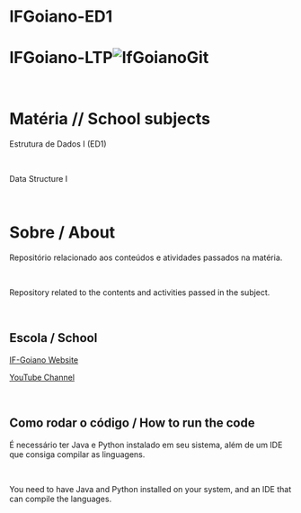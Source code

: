 # IFGoiano-ED1

# IFGoiano-LTP![IfGoianoGit](https://user-images.githubusercontent.com/106558911/218721650-1b165674-c58d-42f7-af5a-1f1e867c45f8.png)


<br> 

# Matéria // School subjects

Estrutura de Dados I (ED1)

<br>

Data Structure I

<br>

# Sobre / About

Repositório relacionado aos conteúdos e atividades passados na matéria.

<br>

Repository related to the contents and activities passed in the subject.

<br> 


## Escola / School

[IF-Goiano Website](https://ifgoiano.edu.br/home/index.php)

[YouTube Channel](https://www.youtube.com/user/ifgoiano)


<br>


## Como rodar o código / How to run the code

É necessário ter Java e Python instalado em seu sistema, além de um IDE que consiga compilar as linguagens.

<br>


You need to have Java and Python installed on your system, and an IDE that can compile the languages.


